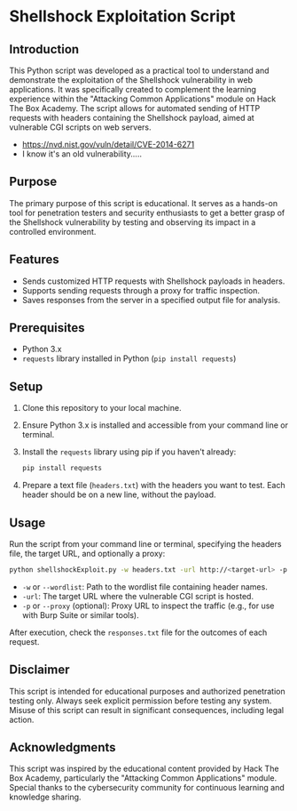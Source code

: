 # Shellshock Exploitation Script

## Introduction
This Python script was developed as a practical tool to understand and demonstrate the exploitation of the Shellshock vulnerability in web applications. It was specifically created to complement the learning experience within the "Attacking Common Applications" module on Hack The Box Academy. The script allows for automated sending of HTTP requests with headers containing the Shellshock payload, aimed at vulnerable CGI scripts on web servers.
- https://nvd.nist.gov/vuln/detail/CVE-2014-6271
- I know it's an old vulnerability.....

## Purpose
The primary purpose of this script is educational. It serves as a hands-on tool for penetration testers and security enthusiasts to get a better grasp of the Shellshock vulnerability by testing and observing its impact in a controlled environment.

## Features
- Sends customized HTTP requests with Shellshock payloads in headers.
- Supports sending requests through a proxy for traffic inspection.
- Saves responses from the server in a specified output file for analysis.

## Prerequisites
- Python 3.x
- `requests` library installed in Python (`pip install requests`)

## Setup
1. Clone this repository to your local machine.
2. Ensure Python 3.x is installed and accessible from your command line or terminal.
3. Install the `requests` library using pip if you haven't already:

   ```bash
   pip install requests
   ```

4. Prepare a text file (`headers.txt`) with the headers you want to test. Each header should be on a new line, without the payload.

## Usage
Run the script from your command line or terminal, specifying the headers file, the target URL, and optionally a proxy:

```bash
python shellshockExploit.py -w headers.txt -url http://<target-url> -p http://127.0.0.1:8080
```

- `-w` or `--wordlist`: Path to the wordlist file containing header names.
- `-url`: The target URL where the vulnerable CGI script is hosted.
- `-p` or `--proxy` (optional): Proxy URL to inspect the traffic (e.g., for use with Burp Suite or similar tools).

After execution, check the `responses.txt` file for the outcomes of each request.

## Disclaimer
This script is intended for educational purposes and authorized penetration testing only. Always seek explicit permission before testing any system. Misuse of this script can result in significant consequences, including legal action.

## Acknowledgments
This script was inspired by the educational content provided by Hack The Box Academy, particularly the "Attacking Common Applications" module. Special thanks to the cybersecurity community for continuous learning and knowledge sharing.
```
